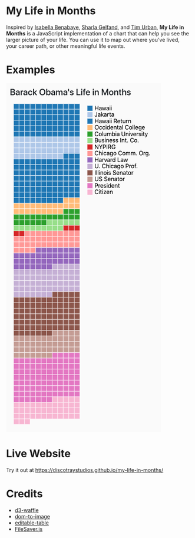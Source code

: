 # My Life in Months

Inspired by [Isabella Benabaye](https://github.com/isabellabenabaye/life-chart),
[Sharla Gelfand](https://github.com/sharlagelfand/mylifeinmonths), and
[Tim Urban](https://waitbutwhy.com/2014/05/life-weeks.html),
**My Life in Months** is a JavaScript implementation of a
chart that can help you see the larger picture of your life.
You can use it to map out where you've lived, your
career path, or other meaningful life events.

# Examples

![Obama MLIM](assets/images/obama.png)

# Live Website

Try it out at https://discotraystudios.github.io/my-life-in-months/

# Credits

* [d3-waffle](https://github.com/jbkunst/d3-waffle/)
* [dom-to-image](https://github.com/tsayen/dom-to-image)
* [editable-table](https://mindmup.github.io/editable-table/)
* [FileSaver.js](https://github.com/eligrey/FileSaver.js/)
